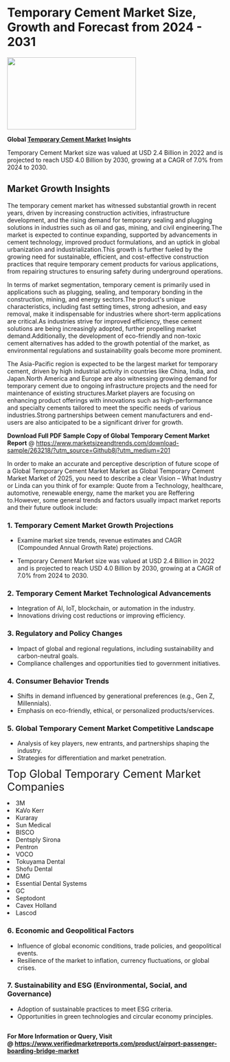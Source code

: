 <H1>Temporary Cement Market Size, Growth and Forecast from 2024 - 2031</H1><img class="aligncenter size-medium wp-image-584254" src="https://thirdeyenews.in/wp-content/uploads/2024/09/Global-Market-Research-300x168.jpeg" alt="" width="300" height="168" /><p><strong>Global&nbsp;<a href="https://www.marketsizeandtrends.com/download-sample/263218/?utm_source=Github8j?utm_medium=201">Temporary Cement Market</a> Insights</strong></p><p>Temporary Cement Market size was valued at USD 2.4 Billion in 2022 and is projected to reach USD 4.0 Billion by 2030, growing at a CAGR of 7.0% from 2024 to 2030.</p><p><h2>Market Growth Insights</h2> <p>The temporary cement market has witnessed substantial growth in recent years, driven by increasing construction activities, infrastructure development, and the rising demand for temporary sealing and plugging solutions in industries such as oil and gas, mining, and civil engineering.The market is expected to continue expanding, supported by advancements in cement technology, improved product formulations, and an uptick in global urbanization and industrialization.This growth is further fueled by the growing need for sustainable, efficient, and cost-effective construction practices that require temporary cement products for various applications, from repairing structures to ensuring safety during underground operations.</p> <p>In terms of market segmentation, temporary cement is primarily used in applications such as plugging, sealing, and temporary bonding in the construction, mining, and energy sectors.The product's unique characteristics, including fast setting times, strong adhesion, and easy removal, make it indispensable for industries where short-term applications are critical.As industries strive for improved efficiency, these cement solutions are being increasingly adopted, further propelling market demand.Additionally, the development of eco-friendly and non-toxic cement alternatives has added to the growth potential of the market, as environmental regulations and sustainability goals become more prominent.</p> <p>The Asia-Pacific region is expected to be the largest market for temporary cement, driven by high industrial activity in countries like China, India, and Japan.North America and Europe are also witnessing growing demand for temporary cement due to ongoing infrastructure projects and the need for maintenance of existing structures.Market players are focusing on enhancing product offerings with innovations such as high-performance and specialty cements tailored to meet the specific needs of various industries.Strong partnerships between cement manufacturers and end-users are also anticipated to be a significant driver for growth.</p> <p><span class=""><strong>Download Full PDF Sample Copy of Global Temporary Cement Market Report</strong> @ <a href="https://www.marketsizeandtrends.com/download-sample/263218/?utm_source=Github8j?utm_medium=201" target="_blank">https://www.marketsizeandtrends.com/download-sample/263218/?utm_source=Github8j?utm_medium=201</a></span></p><p>In order to make an accurate and perceptive description of future scope of a Global&nbsp;Temporary Cement Market Market as Global&nbsp;Temporary Cement Market Market of 2025, you need to describe a clear Vision &ndash; What Industry or Linda can you think of for example: Quote from a Technology, healthcare, automotive, renewable energy, name the market you are Reffering to.However, some general trends and factors usually impact market reports and their future outlook include:</p><h3>1.&nbsp;<strong>Temporary Cement Market Growth Projections</strong></h3><ul><li>Examine market size trends, revenue estimates and CAGR (Compounded Annual Growth Rate) projections.</li><li><p>Temporary Cement Market size was valued at USD 2.4 Billion in 2022 and is projected to reach USD 4.0 Billion by 2030, growing at a CAGR of 7.0% from 2024 to 2030.</p></li></ul><h3>2.&nbsp;<strong>Temporary Cement Market Technological Advancements</strong></h3><ul><li>Integration of AI, IoT, blockchain, or automation in the industry.</li><li>Innovations driving cost reductions or improving efficiency.</li></ul><h3>3.&nbsp;<strong>Regulatory and Policy Changes</strong></h3><ul><li>Impact of global and regional regulations, including sustainability and carbon-neutral goals.</li><li>Compliance challenges and opportunities tied to government initiatives.</li></ul><h3>4.&nbsp;<strong>Consumer Behavior Trends</strong></h3><ul><li>Shifts in demand influenced by generational preferences (e.g., Gen Z, Millennials).</li><li>Emphasis on eco-friendly, ethical, or personalized products/services.</li></ul><h3>5.&nbsp;<strong>Global Temporary Cement Market Competitive Landscape</strong></h3><ul><li>Analysis of key players, new entrants, and partnerships shaping the industry.</li><li>Strategies for differentiation and market penetration.</li></ul><p data-pm-slice="1 1 []"><span style="color: inherit; font-family: inherit; font-size: 25px;">Top Global Temporary Cement Market Companies</span></p><div class="" data-test-id=""><p><li>3M</li><li> KaVo Kerr</li><li> Kuraray</li><li> Sun Medical</li><li> BISCO</li><li> Dentsply Sirona</li><li> Pentron</li><li> VOCO</li><li> Tokuyama Dental</li><li> Shofu Dental</li><li> DMG</li><li> Essential Dental Systems</li><li> GC</li><li> Septodont</li><li> Cavex Holland</li><li> Lascod</li></p></div><h3>6.&nbsp;<strong>Economic and Geopolitical Factors</strong></h3><ul><li>Influence of global economic conditions, trade policies, and geopolitical events.</li><li>Resilience of the market to inflation, currency fluctuations, or global crises.</li></ul><h3>7.&nbsp;<strong>Sustainability and ESG (Environmental, Social, and Governance)</strong></h3><ul><li>Adoption of sustainable practices to meet ESG criteria.</li><li>Opportunities in green technologies and circular economy principles.</li></ul><h2><strong style="font-size: 14px;">For More Information or Query, Visit @&nbsp;</strong><a style="background-color: #ffffff; font-size: 14px;" href="https://www.marketsizeandtrends.com/report/temporary-cement-market/" target="_blank">https://www.verifiedmarketreports.com/product/airport-passenger-boarding-bridge-market</a></h2>